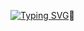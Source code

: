 [![Typing SVG](https://readme-typing-svg.demolab.com?font=Fira+Code&duration=1&pause=1&center=true&vCenter=true&width=435&lines=Kirill+Mesilov)](https://git.io/typing-svg)👋

<!--
**lookatme777/lookatme777** is a ✨ _special_ ✨ repository because its `README.md` (this file) appears on your GitHub profile.

Here are some ideas to get you started:

- 🔭 I’m currently working on ...
- 🌱 I’m currently learning ...
- 👯 I’m looking to collaborate on ...
- 🤔 I’m looking for help with ...
- 💬 Ask me about ...
- 📫 How to reach me: ...
- 😄 Pronouns: ...
- ⚡ Fun fact: ...
-->

